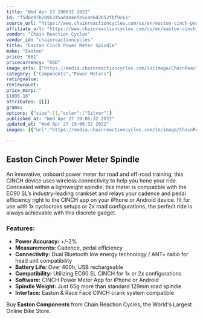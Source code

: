 ```yaml
---
title: "Wed Apr 27 190632 2022"
id: "f5d0e97b7095345ad404efe5c4e6d2b52fbf9c61"
source_url: "https://www.chainreactioncycles.com/us/en/easton-cinch-power-meter-spindle/rp-prod188407"
affiliate_url: "https://www.chainreactioncycles.com/us/en/easton-cinch-power-meter-spindle/rp-prod188407"
vendor: "Chain Reaction Cycles"
vendor_id: "chainreactioncycles"
title: "Easton Cinch Power Meter Spindle"
make: "Easton"
price: "661"
pricecurrency: "USD"
image_urls: ["https://media.chainreactioncycles.com/is/image/ChainReactionCycles/prod188407_Silver_NE_01?wid=500&hei=505"]
category: ["Components","Power Meters"]
ratingvalue: 
reviewcount: 
price_msrp: "
$1006.10"
attributes: [[]]
grams: 
options: {"size":[],"color":["Silver"]}
published_at: "Wed Apr 27 19:06:32 2022"
updated_at: "Wed Apr 27 19:06:32 2022"
images: [{"url":"https://media.chainreactioncycles.com/is/image/ChainReactionCycles/prod188407_Silver_NE_01?wid=500&hei=505","path":"full/c483d1324621c3c878649ccdb5eddda242a809d4.jpg","checksum":"9d5ff500524db8c9d2b7f3d4599cb14d","status":"downloaded"}]

---
```

<h2 class="from-description-field">Easton Cinch Power Meter Spindle</h2><p>An innovative, onboard power meter for road and off-road training, this CINCH device uses wireless connectivity to help you hone your ride. Concealed within a lightweight spindle, this meter is compatible with the EC90 SL’s industry-leading crankset and relays your cadence and pedal efficiency right to the CINCH app on your iPhone or Android device. fit for use with 1x cyclocross setups or 2x road configurations, the perfect ride is always achievable with this discrete gadget. </p><h3>Features:</h3><ul> <li><strong>Power Accuracy:</strong> +/-2% </li> <li><strong>Measurements:</strong> Cadence, pedal efficiency </li> <li><strong>Connectivity:</strong> Dual Bluetooth low energy technology / ANT+ radio for head unit compatibility </li> <li><strong>Battery Life:</strong> Over 400h, USB rechargeable </li> <li><strong>Compatibility:</strong> Utilizing EC90 SL CINCH for 1x or 2x configurations</li> <li><strong>Software:</strong> CINCH Power Meter App for iPhone or Android </li> <li><strong>Spindle Weight:</strong> Just 65g more than standard 129mm road spindle</li> <li><strong>Interface:</strong> Easton & Race Face CINCH crank system compatible</li></ul><p class="from-description-field">Buy <strong>Easton Components</strong> from Chain Reaction Cycles, the World's Largest Online Bike Store.</p>
